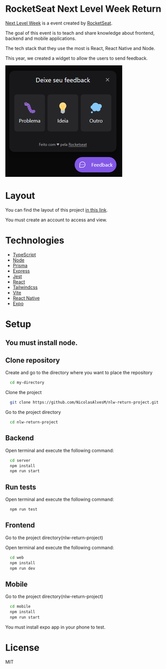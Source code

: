 # RocketSeat Next Level Week Return

[Next Level Week](https://nextlevelweek.com) is a event created by [RocketSeat](https://www.rocketseat.com.br/sobre).

The goal of this event is to teach and share knowledge about frontend, backend and mobile applications.

The tech stack that they use the most is React, React Native and Node.

This year, we created a widget to allow the users to send feedback.

![widget](./widget-image.png)

# Layout

You can find the layout of this project [in this link](https://www.figma.com/community/file/1102912516166573468).

You must create an account to access and view.

# Technologies

- [TypeScript](https://www.typescriptlang.org/docs/)
- [Node](https://nodejs.org/en/docs/)
- [Prisma](https://www.prisma.io/docs/)
- [Express](https://expressjs.com/en/starter/installing.html)
- [Jest](https://jestjs.io/docs/getting-started)
- [React](https://reactjs.org)
- [Tailwindcss](https://tailwindcss.com)
- [Vite](https://vitejs.dev)
- [React Native](https://reactnative.dev/)
- [Expo](https://expo.dev/)

# Setup

## You must install node.

## Clone repository

Create and go to the directory where you want to place the repository

```bash
  cd my-directory
```

Clone the project

```bash
  git clone https://github.com/NicolasAlvesM/nlw-return-project.git
```

Go to the project directory

```bash
  cd nlw-return-project
```

## Backend

Open terminal and execute the following command:

```bash
  cd server
  npm install
  npm run start
```

## Run tests

Open terminal and execute the following command:

```bash
  npm run test
```

## Frontend

Go to the project directory(nlw-return-project)

Open terminal and execute the following command:

```bash
  cd web
  npm install
  npm run dev
```

## Mobile

Go to the project directory(nlw-return-project)

```bash
  cd mobile
  npm install
  npm run start
```

You must install expo app in your phone to test.

# License

MIT
